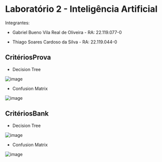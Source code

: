 # Laboratório 2 - Inteligência Artificial

Integrantes:

- Gabriel Bueno Vila Real de Oliveira - RA: 22.119.077-0

- Thiago Soares Cardoso da Silva - RA: 22.119.044-0

## CritériosProva

- Decision Tree 

![image](https://user-images.githubusercontent.com/56837996/157575584-6810f578-4849-4dc0-ba7a-797403073f20.png)

- Confusion Matrix

![image](https://user-images.githubusercontent.com/56837996/157575758-b5b664b0-c82f-43a8-9c5c-914fa6bc398d.png)


## CritériosBank

- Decision Tree 

![image](https://user-images.githubusercontent.com/56837996/157584799-3ff23399-8b11-42ce-9e28-cfd482bacdf3.png)


- Confusion Matrix

![image](https://user-images.githubusercontent.com/56837996/157584833-c8eb2fb8-2f19-4021-a9d7-e140d040ae47.png)



